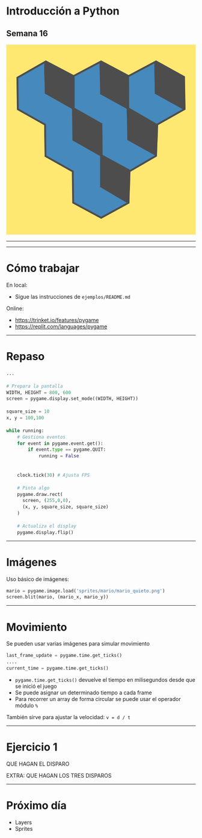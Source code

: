 # Introducción a Python

## Semana 16
<!-- .element style="text-align:center" -->

![alt text](./img/logo2.png) <!-- .element style="margin-left: auto; margin-right: auto; display: block" -->

---

<section data-background-iframe="https://www.youtube.com/embed/Ln0T5bjDuWw?si=u7CGP0xyLahAQloF&amp;start=16">
</section>

---

# Cómo trabajar

En local:
- Sigue las instrucciones de `ejemplos/README.md`

Online:
- https://trinket.io/features/pygame
- https://replit.com/languages/pygame

---

# Repaso

```python
...

# Prepara la pantalla
WIDTH, HEIGHT = 800, 600
screen = pygame.display.set_mode((WIDTH, HEIGHT))

square_size = 10
x, y = 100,100

while running:
    # Gestiona eventos
    for event in pygame.event.get():
        if event.type == pygame.QUIT:
            running = False


    clock.tick(30) # Ajusta FPS

    # Pinta algo
    pygame.draw.rect(
      screen, (255,0,0),
      (x, y, square_size, square_size)
    )

    # Actualiza el display
    pygame.display.flip()
```
<!-- .element style="font-size: 1.5rem;" -->

---

# Imágenes

Uso básico de imágenes:
```python
mario = pygame.image.load('sprites/mario/mario_quieto.png')
screen.blit(mario, (mario_x, mario_y))
```
<!-- .element style="font-size: 1.5rem;" -->

---

# Movimiento

Se pueden usar varias imágenes para simular movimiento

```python
last_frame_update = pygame.time.get_ticks()
....
current_time = pygame.time.get_ticks()
```
- `pygame.time.get_ticks()` devuelve el tiempo en milisegundos desde que se inició el juego
- Se puede asignar un determinado tiempo a cada frame
- Para recorrer un array de forma circular se puede usar el operador módulo `%`

También sirve para ajustar la velocidad: `v = d / t`

---

# Ejercicio 1

QUE HAGAN EL DISPARO

EXTRA: QUE HAGAN LOS TRES DISPAROS

---


# Próximo día

- Layers
- Sprites




